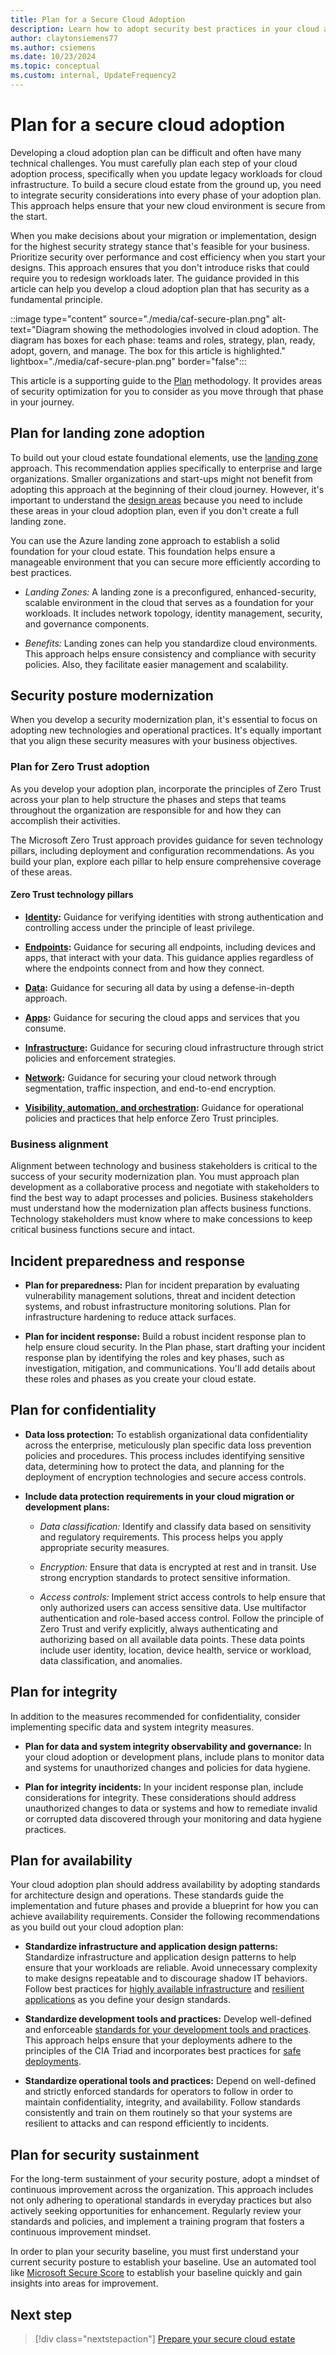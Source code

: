 ```yaml
---
title: Plan for a Secure Cloud Adoption
description: Learn how to adopt security best practices in your cloud adoption plan to help ensure a secure and compliant cloud environment. 
author: claytonsiemens77
ms.author: csiemens
ms.date: 10/23/2024
ms.topic: conceptual
ms.custom: internal, UpdateFrequency2
---
```


# Plan for a secure cloud adoption

Developing a cloud adoption plan can be difficult and often have many technical challenges. You must carefully plan each step of your cloud adoption process, specifically when you update legacy workloads for cloud infrastructure. To build a secure cloud estate from the ground up, you need to integrate security considerations into every phase of your adoption plan. This approach helps ensure that your new cloud environment is secure from the start.

When you make decisions about your migration or implementation, design for the highest security strategy stance that's feasible for your business. Prioritize security over performance and cost efficiency when you start your designs. This approach ensures that you don't introduce risks that could require you to redesign workloads later. The guidance provided in this article can help you develop a cloud adoption plan that has security as a fundamental principle.

::image type="content" source="./media/caf-secure-plan.png" alt-text="Diagram showing the methodologies involved in cloud adoption. The diagram has boxes for each phase: teams and roles, strategy, plan, ready, adopt, govern, and manage. The box for this article is highlighted." lightbox="./media/caf-secure-plan.png" border="false":::

This article is a supporting guide to the [Plan](../plan/index.md) methodology. It provides areas of security optimization for you to consider as you move through that phase in your journey.

## Plan for landing zone adoption

To build out your cloud estate foundational elements, use the [landing zone](../ready/landing-zone/index.md) approach. This recommendation applies specifically to enterprise and large organizations. Smaller organizations and start-ups might not benefit from adopting this approach at the beginning of their cloud journey. However, it's important to understand the [design areas](../ready/landing-zone/design-areas.md) because you need to include these areas in your cloud adoption plan, even if you don't create a full landing zone.

You can use the Azure landing zone approach to establish a solid foundation for your cloud estate. This foundation helps ensure a manageable environment that you can secure more efficiently according to best practices.

- *Landing Zones:* A landing zone is a preconfigured, enhanced-security, scalable environment in the cloud that serves as a foundation for your workloads. It includes network topology, identity management, security, and governance components.

- *Benefits:* Landing zones can help you standardize cloud environments. This approach helps ensure consistency and compliance with security policies. Also, they facilitate easier management and scalability.

## Security posture modernization

When you develop a security modernization plan, it's essential to focus on adopting new technologies and operational practices. It's equally important that you align these security measures with your business objectives.

### Plan for Zero Trust adoption

As you develop your adoption plan, incorporate the principles of Zero Trust across your plan to help structure the phases and steps that teams throughout the organization are responsible for and how they can accomplish their activities.

The Microsoft Zero Trust approach provides guidance for seven technology pillars, including deployment and configuration recommendations. As you build your plan, explore each pillar to help ensure comprehensive coverage of these areas.

#### Zero Trust technology pillars

- **[Identity](/security/zero-trust/deploy/identity):** Guidance for verifying identities with strong authentication and controlling access under the principle of least privilege.

- **[Endpoints](/security/zero-trust/deploy/endpoints):** Guidance for securing all endpoints, including devices and apps, that interact with your data. This guidance applies regardless of where the endpoints connect from and how they connect.

- **[Data](/security/zero-trust/deploy/data):** Guidance for securing all data by using a defense-in-depth approach.

- **[Apps](/security/zero-trust/deploy/applications):** Guidance for securing the cloud apps and services that you consume.

- **[Infrastructure](/security/zero-trust/deploy/infrastructure):** Guidance for securing cloud infrastructure through strict policies and enforcement strategies.

- **[Network](/security/zero-trust/deploy/networks):** Guidance for securing your cloud network through segmentation, traffic inspection, and end-to-end encryption.

- **[Visibility, automation, and orchestration](/security/zero-trust/deploy/visibility-automation-orchestration):** Guidance for operational policies and practices that help enforce Zero Trust principles.

### Business alignment

Alignment between technology and business stakeholders is critical to the success of your security modernization plan. You must approach plan development as a collaborative process and negotiate with stakeholders to find the best way to adapt processes and policies. Business stakeholders must understand how the modernization plan affects business functions. Technology stakeholders must know where to make concessions to keep critical business functions secure and intact.

## Incident preparedness and response

- **Plan for preparedness:** Plan for incident preparation by evaluating vulnerability management solutions, threat and incident detection systems, and robust infrastructure monitoring solutions. Plan for infrastructure hardening to reduce attack surfaces.

- **Plan for incident response:** Build a robust incident response plan to help ensure cloud security. In the Plan phase, start drafting your incident response plan by identifying the roles and key phases, such as investigation, mitigation, and communications. You'll add details about these roles and phases as you create your cloud estate.

## Plan for confidentiality

- **Data loss protection:** To establish organizational data confidentiality across the enterprise, meticulously plan specific data loss prevention policies and procedures. This process includes identifying sensitive data, determining how to protect the data, and planning for the deployment of encryption technologies and secure access controls.

- **Include data protection requirements in your cloud migration or development plans:**

  - *Data classification:* Identify and classify data based on sensitivity and regulatory requirements. This process helps you apply appropriate security measures.

  - *Encryption:* Ensure that data is encrypted at rest and in transit. Use strong encryption standards to protect sensitive information.

  - *Access controls:* Implement strict access controls to help ensure that only authorized users can access sensitive data. Use multifactor authentication and role-based access control. Follow the principle of Zero Trust and verify explicitly, always authenticating and authorizing based on all available data points. These data points include user identity, location, device health, service or workload, data classification, and anomalies.

## Plan for integrity

In addition to the measures recommended for confidentiality, consider implementing specific data and system integrity measures.

- **Plan for data and system integrity observability and governance:** In your cloud adoption or development plans, include plans to monitor data and systems for unauthorized changes and policies for data hygiene.

- **Plan for integrity incidents:** In your incident response plan, include considerations for integrity. These considerations should address unauthorized changes to data or systems and how to remediate invalid or corrupted data discovered through your monitoring and data hygiene practices.

## Plan for availability

Your cloud adoption plan should address availability by adopting standards for architecture design and operations. These standards guide the implementation and future phases and provide a blueprint for how you can achieve availability requirements. Consider the following recommendations as you build out your cloud adoption plan:

- **Standardize infrastructure and application design patterns:** Standardize infrastructure and application design patterns to help ensure that your workloads are reliable. Avoid unnecessary complexity to make designs repeatable and to discourage shadow IT behaviors. Follow best practices for [highly available infrastructure](/azure/well-architected/reliability/redundancy) and [resilient applications](/azure/well-architected/reliability/self-preservation) as you define your design standards.

- **Standardize development tools and practices:** Develop well-defined and enforceable [standards for your development tools and practices](/azure/well-architected/operational-excellence/formalize-development-practices). This approach helps ensure that your deployments adhere to the principles of the CIA Triad and incorporates best practices for [safe deployments](/azure/well-architected/operational-excellence/safe-deployments).

- **Standardize operational tools and practices:** Depend on well-defined and strictly enforced standards for operators to follow in order to maintain confidentiality, integrity, and availability. Follow standards consistently and train on them routinely so that your systems are resilient to attacks and can respond efficiently to incidents.

## Plan for security sustainment

For the long-term sustainment of your security posture, adopt a mindset of continuous improvement across the organization. This approach includes not only adhering to operational standards in everyday practices but also actively seeking opportunities for enhancement. Regularly review your standards and policies, and implement a training program that fosters a continuous improvement mindset.

In order to plan your security baseline, you must first understand your current security posture to establish your baseline. Use an automated tool like [Microsoft Secure Score](/defender-xdr/microsoft-secure-score-improvement-actions) to establish your baseline quickly and gain insights into areas for improvement.

## Next step

> [!div class="nextstepaction"]
> [Prepare your secure cloud estate](./ready.md)
